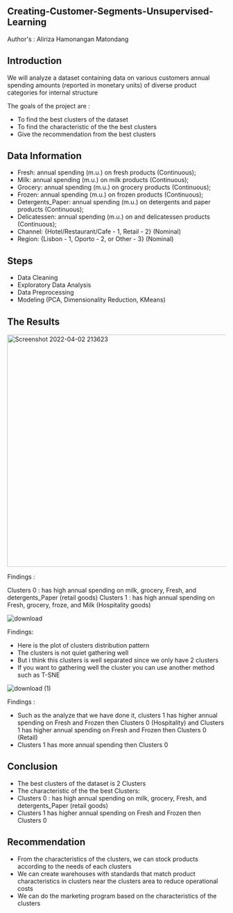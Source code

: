 ## Creating-Customer-Segments-Unsupervised-Learning

Author's : Aliriza Hamonangan Matondang

## Introduction
We will analyze a dataset containing data on various customers annual spending amounts (reported in monetary units) of diverse product categories for internal structure

The goals of the project are :
- To find the best clusters of the dataset
- To find the characteristic of the the best clusters
- Give the recommendation from the best clusters

## Data Information
- Fresh: annual spending (m.u.) on fresh products (Continuous);
- Milk: annual spending (m.u.) on milk products (Continuous);
- Grocery: annual spending (m.u.) on grocery products (Continuous);
- Frozen: annual spending (m.u.) on frozen products (Continuous);
- Detergents_Paper: annual spending (m.u.) on detergents and paper products (Continuous);
- Delicatessen: annual spending (m.u.) on and delicatessen products (Continuous);
- Channel: {Hotel/Restaurant/Cafe - 1, Retail - 2} (Nominal)
- Region: {Lisbon - 1, Oporto - 2, or Other - 3} (Nominal)

## Steps
- Data Cleaning
- Exploratory Data Analysis
- Data Preprocessing
- Modeling (PCA, Dimensionality Reduction, KMeans)

## The Results
<img width="535" alt="Screenshot 2022-04-02 213623" src="https://user-images.githubusercontent.com/92624520/161388155-49f82728-b22f-40b6-bac5-d58a346b38f2.png">

Findings :

Clusters 0 : has high annual spending on milk, grocery, Fresh, and detergents_Paper (retail goods)
Clusters 1 : has high annual spending on Fresh, grocery, froze, and Milk (Hospitality goods)


![download](https://user-images.githubusercontent.com/92624520/161388015-d95e7c69-8e61-4878-a2ec-3060140d2503.png)

Findings:

- Here is the plot of clusters distribution pattern
- The clusters is not quiet gathering well
- But i think this clusters is well separated since we only have 2 clusters
- If you want to gathering well the cluster you can use another method such as T-SNE

![download (1)](https://user-images.githubusercontent.com/92624520/161388062-0bef9332-46c6-4807-9315-876079338887.png)

Findings :

- Such as the analyze that we have done it, clusters 1 has higher annual spending on Fresh and Frozen then Clusters 0 (Hospitality) and Clusters 1 has higher annual spending on Fresh and Frozen then Clusters 0 (Retail)
- Clusters 1 has more annual spending then Clusters 0

## Conclusion

- The best clusters of the dataset is 2 Clusters
- The characteristic of the the best Clusters:
- Clusters 0 : has high annual spending on milk, grocery, Fresh, and detergents_Paper (retail goods)
- Clusters 1 has higher annual spending on Fresh and Frozen then Clusters 0

## Recommendation

- From the characteristics of the clusters, we can stock products according to the needs of each clusters
- We can create warehouses with standards that match product characteristics in clusters near the clusters area to reduce operational costs
- We can do the marketing program based on the characteristics of the clusters
